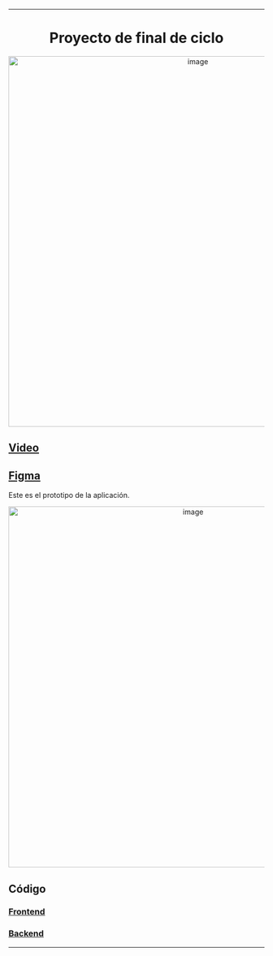 
---
<div  align="center">
	<h1>Proyecto de final de ciclo</h1>
	<div  align="center"><img width="730" alt="image" src="https://github.com/user-attachments/assets/93a7831a-d72e-48ff-9579-b63caa04358f" />
</div>

</div>
<h2><a href="https://floridauniversitaria-my.sharepoint.com/personal/anroar_alumnatflorida_es/_layouts/15/stream.aspx?id=%2Fpersonal%2Fanroar%5Falumnatflorida%5Fes%2FDocuments%2FDAM%2F3o%20DAM%2FVideos%2FDiaryShort%2Emov&nav=eyJyZWZlcnJhbEluZm8iOnsicmVmZXJyYWxBcHAiOiJPbmVEcml2ZUZvckJ1c2luZXNzIiwicmVmZXJyYWxBcHBQbGF0Zm9ybSI6IldlYiIsInJlZmVycmFsTW9kZSI6InZpZXciLCJyZWZlcnJhbFZpZXciOiJNeUZpbGVzTGlua0NvcHkifX0&ga=1&referrer=StreamWebApp%2EWeb&referrerScenario=AddressBarCopied%2Eview%2E3de1c607%2D40a6%2D44d1%2D84cf%2D9f95bbc4325a" target="_blank">Video</a></h2>

<div>
	<h2><a href="https://www.figma.com/design/lBFFTw0Hu1uj98yHnAGxKn/Diary?node-id=566-7895&p=f&t=j07PLbq289zlzq1g-0" target="_blank">Figma</a></h2>
	<p>Este es el prototipo de la aplicación.</p>
	<div  align="center"><img width="711" alt="image" src="https://github.com/user-attachments/assets/9e97333f-4d1c-4609-957a-784c380e4611"></div>

</div> 
<div>
	<h2>Código</h2>
	<h3><a href="https://github.com/Gokiina/DiaryFrontend" target="_blank">Frontend</a></h3>
	<h3><a href="https://github.com/Gokiina/DiaryBackend" target="_blank">Backend</a></h3>
</div> 

---
